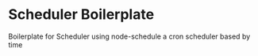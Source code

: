 # Scheduler Boilerplate

Boilerplate for Scheduler using node-schedule a cron scheduler based by time 
